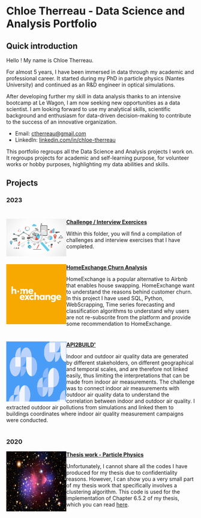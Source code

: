 # Chloe Therreau - Data Science and Analysis Portfolio

## Quick introduction 

Hello ! 
My name is Chloe Therreau. 

For almost 5 years, I have been immersed in data through my academic and professional career. It started during my PhD in particle physics (Nantes University) and continued as an R&D engineer in optical simulations.

After developing further my skill in data analysis thanks to an intensive bootcamp at Le Wagon, I am now seeking new opportunities as a data scientist. 
I am looking forward to use my analytical skills, scientific background and enthusiasm for data-driven decision-making to contribute to the success of an innovative organization. 

 - Email: ctherreau@gmail.com
 - LinkedIn: [linkedin.com/in/chloe-therreau](https://www.linkedin.com/in/chloe-therreau/) 


This portfolio regroups all the Data Science and Analysis projects I work on. It regroups projects for academic and self-learning purpose, for volunteer works or hobby purposes, highlighting my data abilities and skills.


## Projects
### 2023

#

<img align="left" width="160" height="100" src="illustrations/data.jpg"> **[Challenge / Interview Exercices](https://github.com/ctherreau/ChallengeExercise)**

Within this folder, you will find a compilation of challenges and interview exercises that I have completed.


#


<img align="left" width="160" height="160" src="illustrations/homeexchange_slack.jpg"> **[HomeExchange Churn Analysis](https://github.com/ctherreau/HomeExchange)**

HomeExchange is a popular alternative to Airbnb that enables house swapping. HomeExchange want to understand the reasons behind customer churn. 
In this project I have used SQL, Python, WebScrapping, Time series forecasting and classification algorithms to understand why users are not re-subscrite from the platform and provide some recommendation to HomeExchange. 


#


<img align="left" width="160" height="160" src="illustrations/a2b.png"> **[API2BUILD'](https://github.com/ctherreau/api2build/tree/main)**

Indoor and outdoor air quality data are generated by different stakeholders, on different geographical and temporal scales, and are therefore not linked easily, thus limiting the interpretations that can be made from indoor air measurements. The challenge was to connect indoor air measurements with outdoor air quality data to understand the correlation between indoor and outdoor air quality. I extracted outdoor air pollutions from simulations and linked them to buildings coordinates where indoor air quality measurement campaigns were conducted.

#

### 2020
<img align="left" width="160" height="160" src="illustrations/amas_ball.jpg"> **[Thesis work - Particle Physics](https://github.com/ctherreau/thesis)** 

Unfortunately, I cannot share all the codes I have produced for my thesis due to confidentiality reasons. However, I can show you a very small part of my thesis work that specifically involves a clustering algorithm. This code is used for the implementation of Chapter 6.5.2 of my thesis, which you can read [here](https://theses.hal.science/tel-02926324).

#
